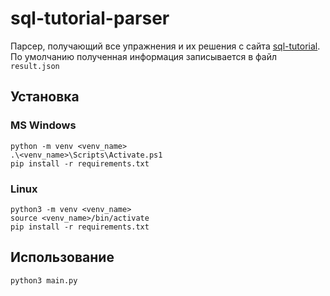 # sql-tutorial-parser
Парсер, получающий все упражнения и их решения с сайта [sql-tutorial](http://www.sql-tutorial.ru/ru).
По умолчанию полученная информация записывается в файл `result.json`
## Установка
### MS Windows
```
python -m venv <venv_name>
.\<venv_name>\Scripts\Activate.ps1
pip install -r requirements.txt
```
### Linux
```
python3 -m venv <venv_name>
source <venv_name>/bin/activate
pip install -r requirements.txt
```

## Использование
```
python3 main.py
```

